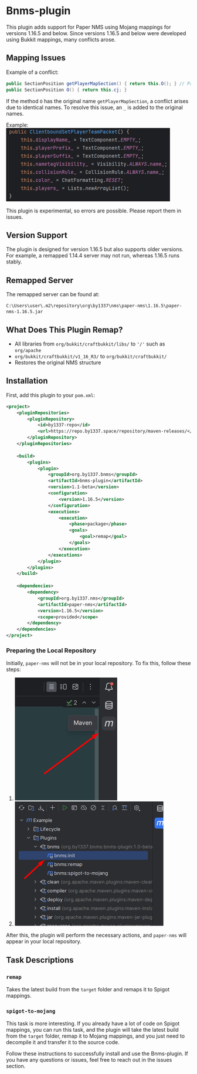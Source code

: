 # Bnms-plugin

This plugin adds support for Paper NMS using Mojang mappings for versions 1.16.5 and below. Since versions 1.16.5 and below were developed using Bukkit mappings, many conflicts arose.

## Mapping Issues

Example of a conflict:
```java
public SectionPosition getPlayerMapSection() { return this.O(); } // Paper - OBFHELPER
public SectionPosition O() { return this.cj; }
```

If the method `O` has the original name `getPlayerMapSection`, a conflict arises due to identical names. To resolve this issue, an `_` is added to the original names.

Example:
![mappingExample.png](img%2FmappingExample.png)

This plugin is experimental, so errors are possible. Please report them in issues.

## Version Support

The plugin is designed for version 1.16.5 but also supports older versions. For example, a remapped 1.14.4 server may not run, whereas 1.16.5 runs stably.

## Remapped Server

The remapped server can be found at:
```
C:\Users\user\.m2\repository\org\by1337\nms\paper-nms\1.16.5\paper-nms-1.16.5.jar
```

## What Does This Plugin Remap?

- All libraries from `org/bukkit/craftbukkit/libs/` to `'/'` such as `org/apache`
- `org/bukkit/craftbukkit/v1_16_R3/` to `org/bukkit/craftbukkit/`
- Restores the original NMS structure

## Installation

First, add this plugin to your `pom.xml`:
```xml
<project>
    <pluginRepositories>
        <pluginRepository>
            <id>by1337-repo</id>
            <url>https://repo.by1337.space/repository/maven-releases/</url>
        </pluginRepository>
    </pluginRepositories>

    <build>
        <plugins>
            <plugin>
                <groupId>org.by1337.bnms</groupId>
                <artifactId>bnms-plugin</artifactId>
                <version>1.1-beta</version>
                <configuration>
                    <version>1.16.5</version>
                </configuration>
                <executions>
                    <execution>
                        <phase>package</phase>
                        <goals>
                            <goal>remap</goal>
                        </goals>
                    </execution>
                </executions>
            </plugin>
        </plugins>
    </build>

    <dependencies>
        <dependency>
            <groupId>org.by1337.nms</groupId>
            <artifactId>paper-nms</artifactId>
            <version>1.16.5</version>
            <scope>provided</scope>
        </dependency>
    </dependencies>
</project>
```

### Preparing the Local Repository

Initially, `paper-nms` will not be in your local repository. To fix this, follow these steps:

1. ![step_1.png](img%2Fstep_1.png)
2. ![step_2.png](img%2Fstep_2.png)

After this, the plugin will perform the necessary actions, and `paper-nms` will appear in your local repository.

## Task Descriptions

### `remap`

Takes the latest build from the `target` folder and remaps it to Spigot mappings.

### `spigot-to-mojang`

This task is more interesting. If you already have a lot of code on Spigot mappings, you can run this task, and the plugin will take the latest build from the `target` folder, remap it to Mojang mappings, and you just need to decompile it and transfer it to the source code.

Follow these instructions to successfully install and use the Bnms-plugin. If you have any questions or issues, feel free to reach out in the issues section.